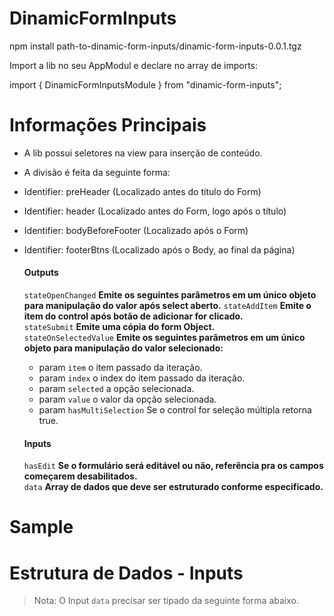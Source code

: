 # DinamicFormInputs

npm install path-to-dinamic-form-inputs/dinamic-form-inputs-0.0.1.tgz

Import a lib no seu AppModul e declare no array de imports:

import { DinamicFormInputsModule } from "dinamic-form-inputs";

# Informações Principais


- A lib possui seletores na view para inserção de conteúdo.
- A divisão é feita da seguinte forma:

- Identifier: preHeader (Localizado antes do título do Form)
- Identifier: header (Localizado antes do Form, logo após o título)
- Identifier: bodyBeforeFooter (Localizado após o Form)
- Identifier: footerBtns (Localizado após o Body, ao final da página)

  #### Outputs
  
    `stateOpenChanged`  <strong>Emite os seguintes parâmetros em 
     um único objeto para manipulação do valor após select aberto.</strong>
    `stateAddItem`  <strong>Emite o item do control após botão de adicionar for clicado.</strong>                      
    `stateSubmit`  <strong>Emite uma cópia do form Object.</strong>                        
    `stateOnSelectedValue`  <strong>Emite os seguintes parâmetros em um único objeto 
     para manipulação do valor selecionado:</strong>

    - param `item` o item passado da iteração.
    - param `index` o index do item passado da iteração.
    - param `selected` a opção selecionada.
    - param `value` o valor da opção selecionada.
    - param `hasMultiSelection` Se o control for seleção múltipla retorna true.
        
  
  #### Inputs
     `hasEdit`  <strong>Se o formulário será editável ou não, referência pra os campos começarem desabilitados.</strong>                     
     `data`  <strong>Array de dados que deve ser estruturado conforme especificado.</strong>


# Sample 

# Estrutura de Dados - Inputs

> Nota: O Input `data` precisar ser tipado da seguinte forma abaixo.
